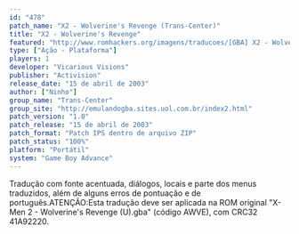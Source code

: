 ```yaml
---
id: "478"
patch_name: "X2 - Wolverine's Revenge (Trans-Center)"
title: "X2 - Wolverine's Revenge"
featured: "http://www.romhackers.org/imagens/traducoes/[GBA] X2 - Wolverine's Revenge - Trans-Center - 1.png"
type: ["Ação - Plataforma"]
players: 1
developer: "Vicarious Visions"
publisher: "Activision"
release_date: "15 de abril de 2003"
author: ["Ninho"]
group_name: "Trans-Center"
group_site: "http://emulandogba.sites.uol.com.br/index2.html"
patch_version: "1.0"
patch_release: "15 de abril de 2003"
patch_format: "Patch IPS dentro de arquivo ZIP"
patch_status: "100%"
platform: "Portátil"
system: "Game Boy Advance"
---
```


Tradução com fonte acentuada, diálogos, locais e parte dos menus traduzidos, além de alguns erros de pontuação e de português.ATENÇÃO:Esta tradução deve ser aplicada na ROM original "X-Men 2 - Wolverine's Revenge (U).gba" (código AWVE), com CRC32 41A92220.